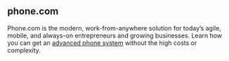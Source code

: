 ## phone.com

Phone.com is the modern, work-from-anywhere solution for today’s agile, mobile, and always-on entrepreneurs and growing businesses. Learn how you can get an [advanced phone system](https://www.phone.com/business-phone-systems/) without the high costs or complexity.